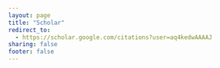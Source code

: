 ```yaml
---
layout: page
title: "Scholar"
redirect_to:
  - https://scholar.google.com/citations?user=aq4kedwAAAAJ
sharing: false
footer: false
---
```

